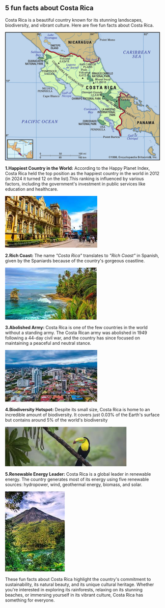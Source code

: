 ## 5 fun facts about Costa Rica

Costa Rica is a beautiful country known for its stunning landscapes, biodiversity, and vibrant culture. Here are five fun facts about Costa Rica.

![alt text](Costa-Rica-map-features-locator.gif)

**1.Happiest Country in the World:** According to the Happy Planet Index, Costa Rica held the top position as the happiest country in the world in 2012 (in 2024 it turned 12 on the list).This ranking is influenced by various factors, including the government's investment in public services like education and healthcare.

![alt text](download-2.jpg)

**2.Rich Coast:** The name *"Costa Rica"* translates to *"Rich Coast"* in Spanish, given by the Spaniards because of the country's gorgeous coastline.

![alt text](download.jpg)

**3.Abolished Army:** Costa Rica is one of the few countries in the world without a standing army. The Costa Rican army was abolished in 1949 following a 44-day civil war, and the country has since focused on maintaining a peaceful and neutral stance.

![alt text](images.jpg)

**4.Biodiversity Hotspot:** Despite its small size, Costa Rica is home to an incredible amount of biodiversity. It covers just 0.03% of the Earth's surface but contains around 5% of the world's biodiversity 

![alt text](images-1-1.jpg)

**5.Renewable Energy Leader:** Costa Rica is a global leader in renewable energy. The country generates most of its energy using five renewable sources: hydropower, wind, geothermal energy, biomass, and solar.

![alt text](download-1.jpg)

These fun facts about Costa Rica highlight the country's commitment to sustainability, its natural beauty, and its unique cultural heritage. Whether you're interested in exploring its rainforests, relaxing on its stunning beaches, or immersing yourself in its vibrant culture, Costa Rica has something for everyone.